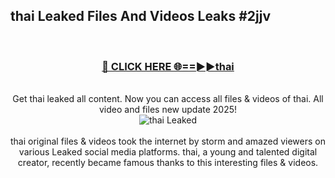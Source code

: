 ## thai Leaked Files And Videos Leaks #2jjv
<br>
<div align="center">
<h3><a href="https://watchclip.my.id/thai" rel="nofollow">🔴 CLICK HERE 🌐==►►thai</a></h3>
<br>
Get thai leaked all content. Now you can access all files & videos of thai. All video and files new update 2025!
<br>
<a href="https://watchclip.my.id/thai" rel="nofollow" data-target="animated-image.originalLink"><img src="https://i.ibb.co.com/WyWwxjT/player-gif2.gif" alt="thai Leaked" style="max-width: 100%; display: inline-block;" data-target="animated-image.originalImage"></a>
<br><br>
thai original files & videos took the internet by storm and amazed viewers on various Leaked social media platforms. thai, a young and talented digital creator, recently became famous thanks to this interesting files & videos.
</div>
<br>